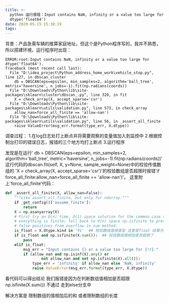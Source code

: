 ```yaml
---
title: >-
  python 运行报错：Input contains NaN, infinity or a value too large for
  dtype('float64')
date: 2020-05-15 15:38:19
tags:
---
```


背景：产品急需车辆的推算家庭地址，但这个是Python程序写的，我并不熟悉，所以搭建环境，运行程序时出现：
```
ERROR:root:Input contains NaN, infinity or a value too large for dtype('float64').
Traceback (most recent call last):
  File "D:\idea_project\Python_address_home_work\vehicle_stop.py", line 127, in dbscan_cluster
    db = DBSCAN(eps=epsilon, min_samples=2, algorithm='ball_tree', metric='haversine', n_jobs=-1).fit(np.radians(coords))
  File "D:\Downloads\Python\lib\site-packages\sklearn\cluster\dbscan_.py", line 320, in fit
    X = check_array(X, accept_sparse='csr')
  File "D:\Downloads\Python\lib\site-packages\sklearn\utils\validation.py", line 573, in check_array
    allow_nan=force_all_finite == 'allow-nan')
  File "D:\Downloads\Python\lib\site-packages\sklearn\utils\validation.py", line 56, in _assert_all_finite
    raise ValueError(msg_err.format(type_err, X.dtype))
```

调查过程：
1.在log日志处打上断点并将需要观察的变量值加入到监控中
2.根据控制台打印的错误日志，报错的三个地方均打上断点
3.运行程序

发现是在运行' db = DBSCAN(eps=epsilon, min_samples=2, algorithm='ball_tree', metric='haversine', n_jobs=-1).fit(np.radians(coords))'
这行代码的dbscan.fit(self, X, y=None, sample_weight=None)中的校验传值数组的 'X = check_array(X, accept_sparse='csr')'的校验数组是否超限时报错'if force_all_finite:allow_nan=force_all_finite == 'allow-nan')'。
这里附上'force_all_finite'代码：
```python
def _assert_all_finite(X, allow_nan=False):
    """Like assert_all_finite, but only for ndarray."""
    if _get_config()['assume_finite']:
        return
    X = np.asanyarray(X)
    # First try an O(n) time, O(1) space solution for the common case that
    # everything is finite; fall back to O(n) space np.isfinite to prevent
    # false positives from overflow in sum method.
    is_float = X.dtype.kind in 'fc'  ## 校验数组值得类型 这里是float 结果为true
    if is_float and np.isfinite(X.sum()):  ## 校验数组值相加是否超限了
        pass
    elif is_float:  
        msg_err = "Input contains {} or a value too large for {!r}."
        if (allow_nan and np.isinf(X).any() or
                not allow_nan and not np.isfinite(X).all()):
            type_err = 'infinity' if allow_nan else 'NaN, infinity'
            raise ValueError(msg_err.format(type_err, X.dtype))
```
看代码可以得出结论 我们报错是因为在判断数组值相加是否超限np.isfinite(X.sum()) 不通过 走到else分支中

解决方案是 限制数组的值相加后的和 或者限制数组的长度




